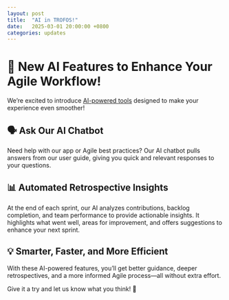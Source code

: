 ```yaml
---
layout: post
title:  "AI in TROFOS!"
date:   2025-03-01 20:00:00 +0800
categories: updates
---
```


# 🚀 New AI Features to Enhance Your Agile Workflow!
We’re excited to introduce [AI-powered tools](/trofos/guide/ai) designed to make your experience even smoother!

## 🗣️ Ask Our AI Chatbot
Need help with our app or Agile best practices? Our AI chatbot pulls answers from our user guide, giving you quick and relevant responses to your questions.

## 📊 Automated Retrospective Insights
At the end of each sprint, our AI analyzes contributions, backlog completion, and team performance to provide actionable insights. It highlights what went well, areas for improvement, and offers suggestions to enhance your next sprint.

## 💡 Smarter, Faster, and More Efficient
With these AI-powered features, you’ll get better guidance, deeper retrospectives, and a more informed Agile process—all without extra effort.

Give it a try and let us know what you think! 🚀